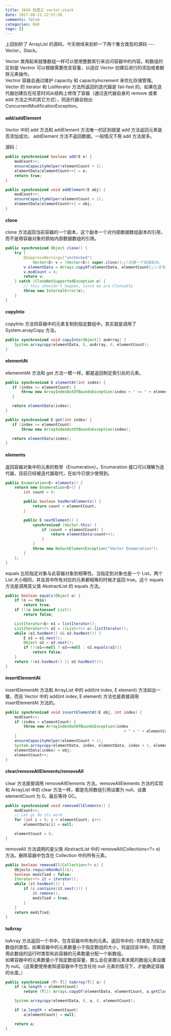 ```yaml
---
title: JAVA 拾遗之 vector,stack
date: 2017-09-21 22:57:58
comments: false
categories: R&D
tags: []
---
```

上回剖析了 ArrayList 的源码，今天继续来剖析一下两个集合类型的源码 --- Vector，Stack。  

Vector 类用起来就像数组一样可以使用整数索引来访问容器中的内容。和数组的区别是 Vectror 可以根据需要改变容量，以适应 Vector 创建后进行的添加或者删除元素操作。  
Vectror 容器会通过维护 capacity 和 capacityIncrement 来优化存储管理。  
Vector 的 iterator 和 ListIterator 方法所返回的迭代器是 fail-fast 的。如果在迭代器创建后在任意时间从结构上修改了容器（通过迭代器自身的 remove 或者 add 方法之外的其它方式），则迭代器会抛出 ConcurrentModificationException。  

#### add/addElement
Vector 中的 add 方法和 addElement 方法唯一的区别就是 add 方法返回元素是否添加成功， addElement 方法不返回数据。一般情况下用 add 方法居多。  

源码：
```java
public synchronized boolean add(E e) {
    modCount++;
    ensureCapacityHelper(elementCount + 1);
    elementData[elementCount++] = e;
    return true;
}

public synchronized void addElement(E obj) {
    modCount++;
    ensureCapacityHelper(elementCount + 1);
    elementData[elementCount++] = obj;
}
```

#### clone
clone 方法返回当前容器的一个副本，这个副本一个对内部数据数组副本的引用，而不是用容器对象的原始内部数据数组的引用。  

```java
public synchronized Object clone() {
    try {
        @SuppressWarnings("unchecked")
            Vector<E> v = (Vector<E>) super.clone();//创建一个容器副本。
        v.elementData = Arrays.copyOf(elementData, elementCount);//复制原始数据数组，并将副本容器的 elementData 变量指向复制后的数组。
        v.modCount = 0;
        return v;
    } catch (CloneNotSupportedException e) {
        // this shouldn't happen, since we are Cloneable
        throw new InternalError(e);
    }
}
```  

#### copyInto
copyInto 方法将容器中的元素复制到指定数组中。其实就是调用了 System.arrayCopy 方法。  
```java
public synchronized void copyInto(Object[] anArray) {
    System.arraycopy(elementData, 0, anArray, 0, elementCount);
}
```  

#### elementAt
 elemenmtAt 方法和 get 方法一模一样。都是返回制定索引处的元素。  
 ```java
public synchronized E elementAt(int index) {
    if (index >= elementCount) {
        throw new ArrayIndexOutOfBoundsException(index + " >= " + elementCount);
    }

    return elementData(index);
}

public synchronized E get(int index) {
    if (index >= elementCount)
        throw new ArrayIndexOutOfBoundsException(index);

    return elementData(index);
}
 ```  

#### elements
返回容器对象中的元素的枚举（Enumeration）。Enumeration 接口可以理解为迭代器，目前已经被迭代器取代，在如今已很少使用到。  
```java
public Enumeration<E> elements() {
    return new Enumeration<E>() {
        int count = 0;

        public boolean hasMoreElements() {
            return count < elementCount;
        }

        public E nextElement() {
            synchronized (Vector.this) {
                if (count < elementCount) {
                    return elementData(count++);
                }
            }
            throw new NoSuchElementException("Vector Enumeration");
        }
    };
}
```  

equals
比较指定对象与此容器对象到相等性。当指定到对象也是一个 List，两个 List 大小相同，并且其中所有对应的元素都相等的时候才返回 true。这个 equals 方法是调用其父类 AbstractList 的 equals 方法。  
```java
public boolean equals(Object o) {
    if (o == this)
        return true;
    if (!(o instanceof List))
        return false;

    ListIterator<E> e1 = listIterator();
    ListIterator<?> e2 = ((List<?>) o).listIterator();
    while (e1.hasNext() && e2.hasNext()) {
        E o1 = e1.next();
        Object o2 = e2.next();
        if (!(o1==null ? o2==null : o1.equals(o2)))
            return false;
    }
    return !(e1.hasNext() || e2.hasNext());
}
```  

#### insertElementAt
insertElementAt 方法和 ArrayList 中的 add(int index, E element) 方法如出一辙，而且 Vector 中的 add(int index, E element) 方法也是直接调用 insertElementAt 方法的。  
```java
public synchronized void insertElementAt(E obj, int index) {
    modCount++;
    if (index > elementCount) {
        throw new ArrayIndexOutOfBoundsException(index
                                                    + " > " + elementCount);
    }
    ensureCapacityHelper(elementCount + 1);
    System.arraycopy(elementData, index, elementData, index + 1, elementCount - index);
    elementData[index] = obj;
    elementCount++;
}
```

#### clear/removeAllElements/removeAll
clear 方法直接调用 removeAllElements 方法。removeAllElements 方法的实现和 ArrayList 中的 clear 方法一样，都是先将数组引用设置为 null，设置 elementCount 为 0。最后等待 GC。  

```java
public synchronized void removeAllElements() {
    modCount++;
    // Let gc do its work
    for (int i = 0; i < elementCount; i++)
        elementData[i] = null;

    elementCount = 0;
}
```  
removeAll 方法调用的是父类 AbstractList 中的 removeAll(Collections<?> e) 方法。删除容器中包含在 Collection 中的所有元素。  
```java
public boolean removeAll(Collection<?> c) {
    Objects.requireNonNull(c);
    boolean modified = false;
    Iterator<?> it = iterator();
    while (it.hasNext()) {
        if (c.contains(it.next())) {
            it.remove();
            modified = true;
        }
    }
    return modified;
}
```  

#### toArray
toArray 方法返回一个书中，包含容器中所有的元素。返回书中的✅时类型为指定数组的类型。如果容器中的元素数量小于指定数组的大小，则返回该书中。否则使用此数组的运行时类型和此容器的元素数量分配一个新数组。  
如果容器中的元素数量小于指定数组容量，那么会在紧跟元素末尾的数组元素设置为 null。（这需要使用者知道容器中不包含任何 null 元素的情况下，才能确定容器的长度。）  
```java
public synchronized <T> T[] toArray(T[] a) {
    if (a.length < elementCount)
        return (T[]) Arrays.copyOf(elementData, elementCount, a.getClass());

    System.arraycopy(elementData, 0, a, 0, elementCount);

    if (a.length > elementCount)
        a[elementCount] = null;

    return a;
}
```
